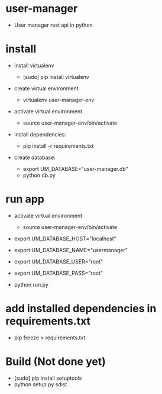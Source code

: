 # user-manager

- User manager rest api in python

# install

- install virtualenv
    - [sudo] pip install virtualenv

- create virtual environment
    - virtualenv user-manager-env
    
- activate virtual environment
    - source user-manager-env/bin/activate

- install dependencies:
    - pip install -r requirements.txt

- create database:
    - export UM_DATABASE="user-manager.db"  
    - python db.py

# run app

- activate virtual environment
    - source user-manager-env/bin/activate

- export UM_DATABASE_HOST="localhost"
- export UM_DATABASE_NAME="usermanager"
- export UM_DATABASE_USER="root"
- export UM_DATABASE_PASS="root"  

- python run.py

# add installed dependencies in requirements.txt

- pip freeze > requirements.txt

# Build (Not done yet)

- [sudo] pip install setuptools
- python setup.py sdist